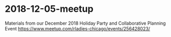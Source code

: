 # 2018-12-05-meetup
Materials from our December 2018 Holiday Party and Collaborative Planning Event https://www.meetup.com/rladies-chicago/events/256428023/
